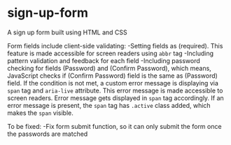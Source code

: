 # sign-up-form
A sign up form built using HTML and CSS

Form fields include client-side validating:
-Setting fields as (required). This feature is made accessible for screen
readers using `abbr` tag
-Including pattern validation and feedback for each field
-Including password checking for fields (Password) and
(Confirm Password), which means, JavaScript checks if (Confirm Password) field
is the same as (Password) field. If the condition is not met, a custom error
message is displaying via `span` tag and `aria-live` attribute. This error 
message is made accessible to screen readers.
Error message gets displayed in `span` tag accordingly. If an error message
is present, the `span` tag has `.active` class added, which makes the `span` visible.

To be fixed:
-Fix form submit function, so it can only
submit the form once the passwords are matched
